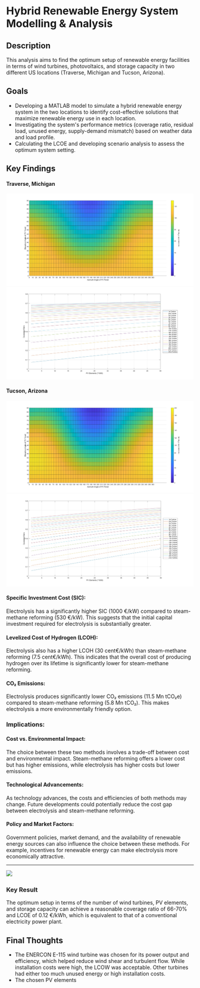 # Hybrid Renewable Energy System Modelling & Analysis


## Description
This analysis aims to find the optimum setup of renewable energy facilities in terms of wind turbines, photovoltaics, and storage capacity in two different US locations (Traverse, Michigan and Tucson, Arizona).

## Goals
- Developing a MATLAB model to simulate a hybrid renewable energy system in the two locations to identify cost-effective solutions that maximize renewable energy use in each location.
- Investigating the system's performance metrics (coverage ratio, residual load, unused energy, supply-demand mismatch) based on weather data and load profile.
- Calculating the LCOE and developing scenario analysis to assess the optimum system setting.

## Key Findings

#### Traverse, Michigan

<img src="Irradiance in Traverse.jpg">

<img src="CR%20vs.%20PV%20%40WT%20-%20Traverse%2C%20Michigan.jpg">


#### Tucson, Arizona
<img src="Irradiance in Tucson.jpg">

<img src="CR%20vs.%20PV%20%40WT%20-%20Tucson%2C%20Arizona.jpg">

#### Specific Investment Cost (SIC):

Electrolysis has a significantly higher SIC (1000 €/kW) compared to steam-methane reforming (530 €/kW). This suggests that the initial capital investment required for electrolysis is substantially greater.

#### Levelized Cost of Hydrogen (LCOH):

Electrolysis also has a higher LCOH (30 cent€/kWh) than steam-methane reforming (7.5 cent€/kWh). This indicates that the overall cost of producing hydrogen over its lifetime is significantly lower for steam-methane reforming.

#### CO₂ Emissions:

Electrolysis produces significantly lower CO₂ emissions (11.5 Mn tCO₂e) compared to steam-methane reforming (5.8 Mn tCO₂). This makes electrolysis a more environmentally friendly option.

### Implications:

#### Cost vs. Environmental Impact:
The choice between these two methods involves a trade-off between cost and environmental impact. Steam-methane reforming offers a lower cost but has higher emissions, while electrolysis has higher costs but lower emissions.

#### Technological Advancements: 
As technology advances, the costs and efficiencies of both methods may change. Future developments could potentially reduce the cost gap between electrolysis and steam-methane reforming.

#### Policy and Market Factors: 
Government policies, market demand, and the availability of renewable energy sources can also influence the choice between these methods. For example, incentives for renewable energy can make electrolysis more economically attractive.

---------------------------------------------------------------

<img src="RES_CO2.PNG">

### Key Result

The optimum setup in terms of the number of wind turbines, PV elements, and storage capacity can achieve a reasonable coverage ratio of 66-70% and LCOE of 0.12 €/kWh, which is equivalent to that of a conventional electricity power plant.

## Final Thoughts
- The ENERCON E-115 wind turbine was chosen for its power output and efficiency, which helped reduce wind shear and turbulent flow. While installation costs were high, the LCOW was acceptable. Other turbines had either too much unused energy or high installation costs.
- The chosen PV elements 

